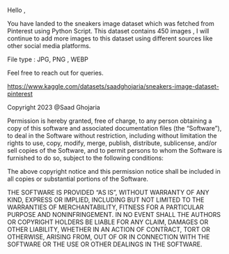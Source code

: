 Hello ,

You have landed to the sneakers image dataset which was fetched from Pinterest using Python Script. This dataset contains 450 images , I will continue to add more images to this dataset using different sources like other social media platforms.

File type : JPG, PNG , WEBP

Feel free to reach out for queries.


https://www.kaggle.com/datasets/saadghojaria/sneakers-image-dataset-pinterest

Copyright 2023 @Saad Ghojaria

Permission is hereby granted, free of charge, to any person obtaining a copy of this software and associated documentation files (the “Software”), to deal in the Software without restriction, including without limitation the rights to use, copy, modify, merge, publish, distribute, sublicense, and/or sell copies of the Software, and to permit persons to whom the Software is furnished to do so, subject to the following conditions:

The above copyright notice and this permission notice shall be included in all copies or substantial portions of the Software.

THE SOFTWARE IS PROVIDED “AS IS”, WITHOUT WARRANTY OF ANY KIND, EXPRESS OR IMPLIED, INCLUDING BUT NOT LIMITED TO THE WARRANTIES OF MERCHANTABILITY, FITNESS FOR A PARTICULAR PURPOSE AND NONINFRINGEMENT. IN NO EVENT SHALL THE AUTHORS OR COPYRIGHT HOLDERS BE LIABLE FOR ANY CLAIM, DAMAGES OR OTHER LIABILITY, WHETHER IN AN ACTION OF CONTRACT, TORT OR OTHERWISE, ARISING FROM, OUT OF OR IN CONNECTION WITH THE SOFTWARE OR THE USE OR OTHER DEALINGS IN THE SOFTWARE.

